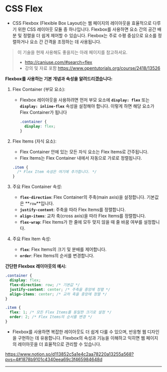 # CSS Flex

- CSS Flexbox (Flexible Box Layout)는 웹 페이지의 레이아웃을 효율적으로 다루기 위한 CSS 레이아웃 모듈 중 하나입니다. Flexbox를 사용하면 요소 간의 공간 배분 및 정렬을 더 쉽게 제어할 수 있습니다. Flexbox는 주로 수평 중심으로 요소를 정렬하거나 요소 간 간격을 조정하는 데 사용됩니다.

> 이 기술을 현재 사용해도 좋을지는 아래 페이지를 참고하셔요.
>
> - http://caniuse.com/#search=flex
> - 강의 및 자료 포함 https://www.opentutorials.org/course/2418/13526

**Flexbox를 사용하는 기본 개념과 속성을 알려드리겠습니다:**

1. Flex Container (부모 요소):

   - Flexbox 레이아웃을 사용하려면 먼저 부모 요소에 **`display: flex`** 또는 **`display: inline-flex`** 속성을 설정해야 합니다. 이렇게 하면 해당 요소가 Flex Container가 됩니다

     ```css
     .container {
       display: flex;
     }
     ```

2. Flex Items (자식 요소):

   - Flex Container 안에 있는 모든 자식 요소는 Flex Items로 간주됩니다.
   - Flex Items는 Flex Container 내에서 자동으로 가로로 정렬됩니다.

   ```css
   .item {
     /* Flex Item 속성은 여기에 추가합니다. */
   }
   ```

3. 주요 Flex Container 속성:
   - **`flex-direction`**: Flex Container의 주축(main axis)을 설정합니다. 기본값은 **`row`**입니다.
   - **`justify-content`**: 주축을 따라 Flex Items를 정렬합니다.
   - **`align-items`**: 교차 축(cross axis)을 따라 Flex Items를 정렬합니다.
   - **`flex-wrap`**: Flex Items가 한 줄에 모두 맞지 않을 때 줄 바꿈 여부를 설정합니다.
4. 주요 Flex Item 속성:
   - **`flex`**: Flex Items의 크기 및 분배를 제어합니다.
   - **`order`**: Flex Items의 순서를 변경합니다.

**간단한 Flexbox 레이아웃의 예시:**

```css
.container {
  display: flex;
  flex-direction: row; /* 기본값 */
  justify-content: center; /* 주축을 중앙에 정렬 */
  align-items: center; /* 교차 축을 중앙에 정렬 */
}

.item {
  flex: 1; /* 모든 Flex Items를 동일한 크기로 설정 */
  order: 2; /* Flex Items의 순서를 변경 */
}
```

- Flexbox를 사용하면 복잡한 레이아웃도 더 쉽게 다룰 수 있으며, 반응형 웹 디자인을 구현하는 데 유용합니다. Flexbox의 속성과 기능을 이해하고 익히면 웹 페이지의 레이아웃을 더 효율적으로 관리할 수 있습니다.

https://www.notion.so/d113852c5a1e4c2aa78220a13255a568?pvs=4#1878b9101c4340eea69c3f465984648d

---
